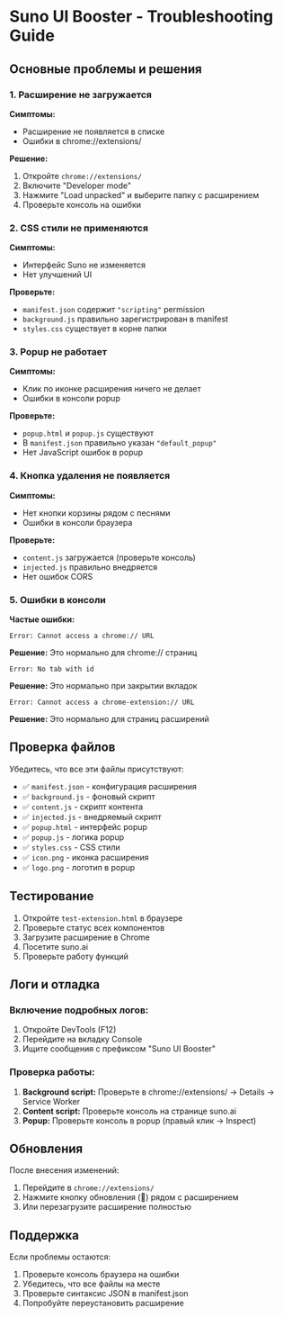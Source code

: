 # Suno UI Booster - Troubleshooting Guide

## Основные проблемы и решения

### 1. Расширение не загружается

**Симптомы:**
- Расширение не появляется в списке
- Ошибки в chrome://extensions/

**Решение:**
1. Откройте `chrome://extensions/`
2. Включите "Developer mode"
3. Нажмите "Load unpacked" и выберите папку с расширением
4. Проверьте консоль на ошибки

### 2. CSS стили не применяются

**Симптомы:**
- Интерфейс Suno не изменяется
- Нет улучшений UI

**Проверьте:**
- `manifest.json` содержит `"scripting"` permission
- `background.js` правильно зарегистрирован в manifest
- `styles.css` существует в корне папки

### 3. Popup не работает

**Симптомы:**
- Клик по иконке расширения ничего не делает
- Ошибки в консоли popup

**Проверьте:**
- `popup.html` и `popup.js` существуют
- В `manifest.json` правильно указан `"default_popup"`
- Нет JavaScript ошибок в popup

### 4. Кнопка удаления не появляется

**Симптомы:**
- Нет кнопки корзины рядом с песнями
- Ошибки в консоли браузера

**Проверьте:**
- `content.js` загружается (проверьте консоль)
- `injected.js` правильно внедряется
- Нет ошибок CORS

### 5. Ошибки в консоли

**Частые ошибки:**

```
Error: Cannot access a chrome:// URL
```
**Решение:** Это нормально для chrome:// страниц

```
Error: No tab with id
```
**Решение:** Это нормально при закрытии вкладок

```
Error: Cannot access a chrome-extension:// URL
```
**Решение:** Это нормально для страниц расширений

## Проверка файлов

Убедитесь, что все эти файлы присутствуют:

- ✅ `manifest.json` - конфигурация расширения
- ✅ `background.js` - фоновый скрипт
- ✅ `content.js` - скрипт контента
- ✅ `injected.js` - внедряемый скрипт
- ✅ `popup.html` - интерфейс popup
- ✅ `popup.js` - логика popup
- ✅ `styles.css` - CSS стили
- ✅ `icon.png` - иконка расширения
- ✅ `logo.png` - логотип в popup

## Тестирование

1. Откройте `test-extension.html` в браузере
2. Проверьте статус всех компонентов
3. Загрузите расширение в Chrome
4. Посетите suno.ai
5. Проверьте работу функций

## Логи и отладка

### Включение подробных логов:

1. Откройте DevTools (F12)
2. Перейдите на вкладку Console
3. Ищите сообщения с префиксом "Suno UI Booster"

### Проверка работы:

1. **Background script:** Проверьте в chrome://extensions/ → Details → Service Worker
2. **Content script:** Проверьте консоль на странице suno.ai
3. **Popup:** Проверьте консоль в popup (правый клик → Inspect)

## Обновления

После внесения изменений:

1. Перейдите в `chrome://extensions/`
2. Нажмите кнопку обновления (🔄) рядом с расширением
3. Или перезагрузите расширение полностью

## Поддержка

Если проблемы остаются:

1. Проверьте консоль браузера на ошибки
2. Убедитесь, что все файлы на месте
3. Проверьте синтаксис JSON в manifest.json
4. Попробуйте переустановить расширение 